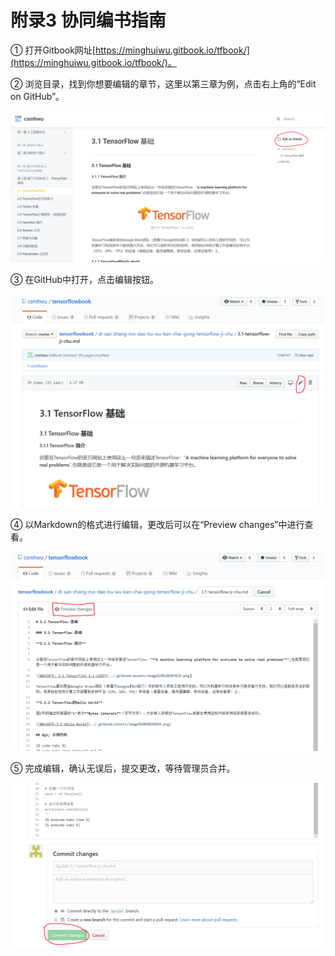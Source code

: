 # 附录3 协同编书指南

① 打开Gitbook网址[https://minghuiwu.gitbook.io/tfbook/](https://minghuiwu.gitbook.io/tfbook/)。

②
 浏览目录，找到你想要编辑的章节，这里以第三章为例，点击右上角的“Edit on GitHub”。

![&#x56FE; 3-1](../.gitbook/assets/1%20%282%29.png)

③ 在GitHub中打开，点击编辑按钮。

![&#x56FE; 3-2](../.gitbook/assets/2.png)

④ 以Markdown的格式进行编辑，更改后可以在“Preview changes”中进行查看。

![&#x56FE; 3-3](../.gitbook/assets/3.png)

⑤ 完成编辑，确认无误后，提交更改，等待管理员合并。

![&#x56FE; 3-4](../.gitbook/assets/4.png)

